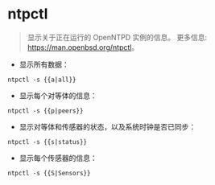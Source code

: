 # ntpctl

> 显示关于正在运行的 OpenNTPD 实例的信息。
> 更多信息: <https://man.openbsd.org/ntpctl>。

- 显示所有数据：

`ntpctl -s {{a|all}}`

- 显示每个对等体的信息：

`ntpctl -s {{p|peers}}`

- 显示对等体和传感器的状态，以及系统时钟是否已同步：

`ntpctl -s {{s|status}}`

- 显示每个传感器的信息：

`ntpctl -s {{S|Sensors}}`